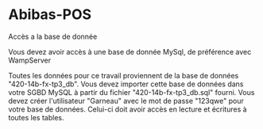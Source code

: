 # Abibas-POS

Accès a la base de donnée

Vous devez avoir accès à une base de donnée MySql, de préférence avec WampServer

Toutes les données pour ce travail proviennent de la base de données "420-14b-fx-tp3_db". Vous devez importer cette base de données dans votre SGBD MySQL à partir du fichier "420-14b-fx-tp3_db.sql" fourni. Vous devez créer l'utilisateur "Garneau" avec le mot de passe "123qwe" pour votre base de données. Celui-ci doit avoir accès en lecture et écritures à toutes les tables.
